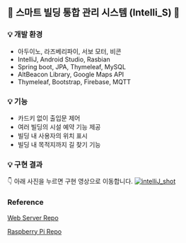 ## 🏢 스마트 빌딩 통합 관리 시스템 (Intelli_S) 🏢

### 💡 개발 환경
* 아두이노, 라즈베리파이, 서보 모터, 비콘
* IntelliJ, Android Studio, Rasbian
* Spring boot, JPA, Thymeleaf, MySQL
* AltBeacon Library, Google Maps API
* Thymeleaf, Bootstrap, Firebase, MQTT


### 💡 기능
* 카드키 없이 출입문 제어
* 여러 빌딩의 시설 예약 기능 제공
* 빌딩 내 사용자의 위치 표시
* 빌딩 내 목적지까지 길 찾기 기능

### 💡 구현 결과

👇 아래 사진을 누르면 구현 영상으로 이동합니다. 
[![intelliJ_shot](https://user-images.githubusercontent.com/47476276/110114868-9af45f80-7df8-11eb-9890-8f4a7030db38.png)](https://www.youtube.com/watch?v=QHFfHVNGR1c)

### Reference

[Web Server Repo](https://github.com/yyjin97/Intelli_S_web_server)

[Raspberry Pi Repo](https://github.com/LeeSeoYoung012/Intelli_S_rpi)
